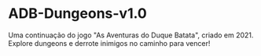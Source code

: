 # ADB-Dungeons-v1.0
Uma continuação do jogo "As Aventuras do Duque Batata", criado em 2021. Explore dungeons e derrote inimigos no caminho para vencer!
